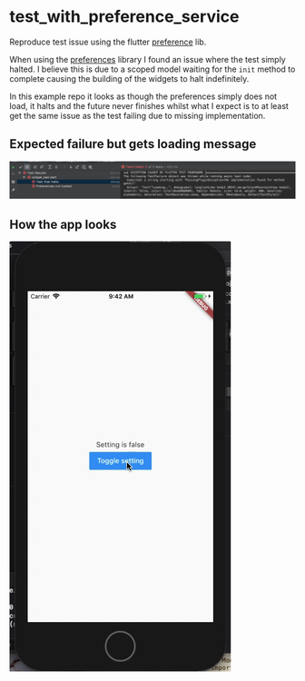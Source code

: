 # test_with_preference_service

Reproduce test issue using the flutter [preference](https://pub.dev/packages/preferences) lib.

When using the [preferences](https://pub.dev/packages/preferences) library I found an issue where the test simply halted. I believe this is due to a scoped model waiting for the `init` method to complete causing the building of the widgets to halt indefinitely.

In this example repo it looks as though the preferences simply does not load, it halts and the future never finishes whilst what I expect is to at least get the same issue as the test failing due to missing implementation.


## Expected failure but gets loading message

![loading message](expected_exception.png)

## How the app looks

![app example when running](app_example.gif)